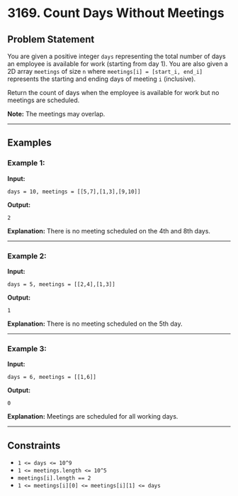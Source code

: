 # 3169. Count Days Without Meetings

## Problem Statement
You are given a positive integer `days` representing the total number of days an employee is available for work (starting from day 1). You are also given a 2D array `meetings` of size `n` where `meetings[i] = [start_i, end_i]` represents the starting and ending days of meeting `i` (inclusive).

Return the count of days when the employee is available for work but no meetings are scheduled.

**Note:** The meetings may overlap.

---

## Examples

### Example 1:

**Input:**
```plaintext
days = 10, meetings = [[5,7],[1,3],[9,10]]
```

**Output:**
```plaintext
2
```

**Explanation:**
There is no meeting scheduled on the 4th and 8th days.

---

### Example 2:

**Input:**
```plaintext
days = 5, meetings = [[2,4],[1,3]]
```

**Output:**
```plaintext
1
```

**Explanation:**
There is no meeting scheduled on the 5th day.

---

### Example 3:

**Input:**
```plaintext
days = 6, meetings = [[1,6]]
```

**Output:**
```plaintext
0
```

**Explanation:**
Meetings are scheduled for all working days.

---

## Constraints
- `1 <= days <= 10^9`
- `1 <= meetings.length <= 10^5`
- `meetings[i].length == 2`
- `1 <= meetings[i][0] <= meetings[i][1] <= days`